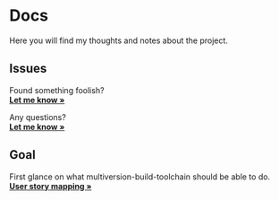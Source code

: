 # Docs

Here you will find my thoughts and notes about the project.

## Issues
Found something foolish?
<br />
<a href="https://github.com/roberto-borgone/multi-version-build-toolchain/issues/new?assignees=&labels=documentation&template=&title=%5BDocumentation%5D"><strong>Let me know »</strong></a>

Any questions?
<br />
<a href="https://github.com/roberto-borgone/multi-version-build-toolchain/issues/new?assignees=&labels=question&template=&title=%5BQuestion%5D"><strong>Let me know »</strong></a>

## Goal

First glance on what multiversion-build-toolchain should be able to do.
<br />
<a href="https://draft.io/znbva3qj7ygjn2nhc5hva42h2wmn978n9x536fpwcug9"><strong>User story mapping »</strong></a>




